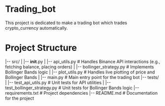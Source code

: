 # Trading_bot
This project is dedicated to make a trading bot which trades crypto_currency automatically.

# Project Structure
|-- src/
|   |-- __init__.py
|   |-- api_utils.py         # Handles Binance API interactions (e.g., fetching balance, placing orders)
|   |-- bollinger_strategy.py # Implements Bollinger Bands logic
|   |-- plot_utils.py         # Handles live plotting of price and Bollinger Bands
|   |-- main.py               # Main entry point for the trading bot
|-- tests/
|   |-- test_api_utils.py     # Unit tests for API utilities
|   |-- test_bollinger_strategy.py # Unit tests for Bollinger Bands logic
|-- requirements.txt          # Project dependencies
|-- README.md                 # Documentation for the project
